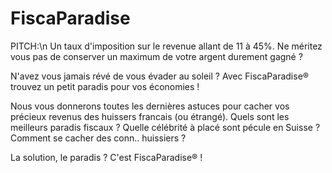 # FiscaParadise
	
PITCH:\n
Un taux d'imposition sur le revenue allant de 11 à 45%. 
Ne méritez vous pas de conserver un maximum de votre argent durement gagné ?

N'avez vous jamais révé de vous évader au soleil ?
Avec FiscaParadise® trouvez un petit paradis pour vos économies !

Nous vous donnerons toutes les dernières astuces pour cacher vos précieux revenus des huissers francais (ou étrangé).
Quels sont les meilleurs paradis fiscaux ?
Quelle célébrité à placé sont pécule en Suisse ?
Comment se cacher des conn.. huissiers  ?

La solution, le paradis ? C'est FiscaParadise® !
